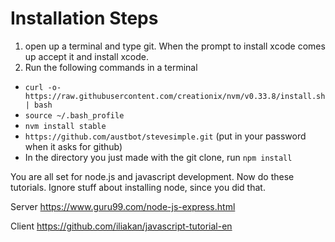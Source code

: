 # Installation Steps

1. open up a terminal and type git. When the prompt to install xcode comes up accept it and install xcode.
2. Run the following commands in a terminal 
* `curl -o- https://raw.githubusercontent.com/creationix/nvm/v0.33.8/install.sh | bash`
* `source ~/.bash_profile`
* `nvm install stable`
* `https://github.com/austbot/stevesimple.git` (put in your password when it asks for github)
* In the directory you just made with the git clone, run `npm install`

You are all set for node.js and javascript development.
Now do these tutorials. Ignore stuff about installing node, since you did that.

Server
https://www.guru99.com/node-js-express.html

Client
https://github.com/iliakan/javascript-tutorial-en
